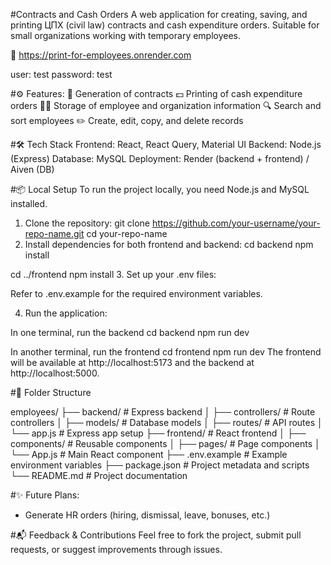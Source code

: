 #Contracts and Cash Orders
A web application for creating, saving, and printing ЦПХ (civil law) contracts and cash expenditure orders. Suitable for small organizations working with temporary employees.

🔗 https://print-for-employees.onrender.com

user: test
password: test

#⚙️ Features:
📄 Generation of contracts
💵 Printing of cash expenditure orders
🧑‍💼 Storage of employee and organization information
🔍 Search and sort employees
✏️ Create, edit, copy, and delete records

#🛠️ Tech Stack
Frontend: React, React Query, Material UI
Backend: Node.js (Express)
Database: MySQL
Deployment: Render (backend + frontend) / Aiven (DB)

#📦 Local Setup
To run the project locally, you need Node.js and MySQL installed.

1. Clone the repository:
git clone https://github.com/your-username/your-repo-name.git
cd your-repo-name
2. Install dependencies for both frontend and backend:
cd backend
npm install

cd ../frontend
npm install
3. Set up your .env files:

Refer to .env.example for the required environment variables.

4. Run the application:

In one terminal, run the backend
cd backend
npm run dev

In another terminal, run the frontend
cd frontend
npm run dev
The frontend will be available at http://localhost:5173 and the backend at http://localhost:5000.

#📁 Folder Structure

employees/
├── backend/                # Express backend
│   ├── controllers/        # Route controllers
│   ├── models/             # Database models
│   ├── routes/             # API routes
│   └── app.js              # Express app setup
├── frontend/               # React frontend
│   ├── components/         # Reusable components
│   ├── pages/              # Page components
│   └── App.js              # Main React component
├── .env.example            # Example environment variables
├── package.json            # Project metadata and scripts
└── README.md               # Project documentation


#✨ Future Plans:
- Generate HR orders (hiring, dismissal, leave, bonuses, etc.)

#📬 Feedback & Contributions
Feel free to fork the project, submit pull requests, or suggest improvements through issues.
